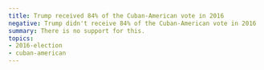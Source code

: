 ```yaml
---
title: Trump received 84% of the Cuban-American vote in 2016
negative: Trump didn't receive 84% of the Cuban-American vote in 2016
summary: There is no support for this.
topics:
- 2016-election
- cuban-american
---
```

